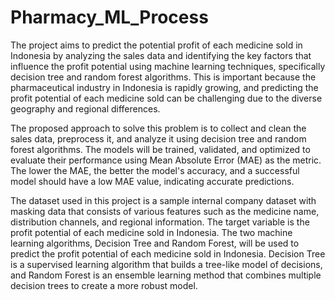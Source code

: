 # Pharmacy_ML_Process

The project aims to predict the potential profit of each medicine sold in Indonesia by analyzing the sales data and identifying the key factors that influence the profit potential using machine learning techniques, specifically decision tree and random forest algorithms. This is important because the pharmaceutical industry in Indonesia is rapidly growing, and predicting the profit potential of each medicine sold can be challenging due to the diverse geography and regional differences.

The proposed approach to solve this problem is to collect and clean the sales data, preprocess it, and analyze it using decision tree and random forest algorithms. The models will be trained, validated, and optimized to evaluate their performance using Mean Absolute Error (MAE) as the metric. The lower the MAE, the better the model's accuracy, and a successful model should have a low MAE value, indicating accurate predictions.

The dataset used in this project is a sample internal company dataset with masking data that consists of various features such as the medicine name, distribution channels, and regional information. The target variable is the profit potential of each medicine sold in Indonesia. The two machine learning algorithms, Decision Tree and Random Forest, will be used to predict the profit potential of each medicine sold in Indonesia. Decision Tree is a supervised learning algorithm that builds a tree-like model of decisions, and Random Forest is an ensemble learning method that combines multiple decision trees to create a more robust model.
